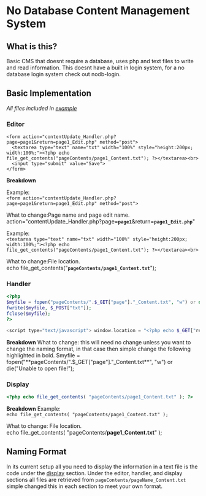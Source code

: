 # No Database Content Management System

## What is this?
Basic CMS that doesnt require a database, uses php and text files to write and read information. This doesnt have a built in login system, for a no database login system check out nodb-login.

## Basic Implementation
*All files included in [example](https://github.com/isteinbrook/nodb-cms/tree/master/example)*
### Editor
```
<form action="contentUpdate_Handler.php?page=page1&return=page1_Edit.php" method="post">
  <textarea type="text" name="txt" width="100%" style="height:200px; width:100%;"><?php echo file_get_contents("pageContents/page1_Content.txt"); ?></textarea><br>
  <input type="submit" value="Save">
</form>
```
**Breakdown**

Example:<br>
```<form action="contentUpdate_Handler.php?page=page1&return=page1_Edit.php" method="post">```

What to change:Page name and page edit name.<br>
action="contentUpdate_Handler.php?page=**`page1`**&return=**`page1_Edit.php`**"

Example:<br>
```<textarea type="text" name="txt" width="100%" style="height:200px; width:100%;"><?php echo file_get_contents("pageContents/page1_Content.txt"); ?></textarea><br>```

What to change:File location.<br>
echo file_get_contents("**`pageContents/page1_Content.txt`**");

### Handler
```php
<?php
$myfile = fopen("pageContents/".$_GET["page"]."_Content.txt", "w") or die("Unable to open file!");
fwrite($myfile, $_POST["txt"]);
fclose($myfile);
?>

<script type="text/javascript"> window.location = "<?php echo $_GET["return"] ?>"</script>
```

**Breakdown**
What to change: this will need no change unless you want to change the naming format, in that case then simple change the following highlighted in bold.
$myfile = fopen("**pageContents/".$_GET["page"]."_Content.txt**", "w") or die("Unable to open file!");

### Display
```php
<?php echo file_get_contents( "pageContents/page1_Content.txt" ); ?>
```

**Breakdown**
Example:<br>
```echo file_get_contents( "pageContents/page1_Content.txt" );```

What to change: File location.<br>
echo file_get_contents( "pageContents/**page1_Content.txt**" );

## Naming Format
In its current setup all you need to display the information in a text file is the code under the [display](https://github.com/isteinbrook/nodb-cms#display) section. Under the editor, handler, and display sections all files are retrieved from `pageContents/pageName_Content.txt` simple changed this in each section to meet your own format.
